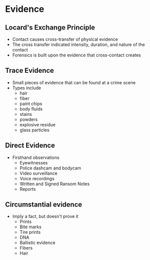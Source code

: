 # Evidence
## Locard's Exchange Principle
- Contact causes cross-transfer of physical evidence
- The cross transfer indicated intensity, duration, and nature of the contact
- Forensics is built upon the evidence that cross-contact creates

## Trace Evidence
- Small pieces of evidence that can be found at a crime scene
- Types include
	- hair
	- fiber
	- paint chips
	- body fluids
	- stains
	- powders
	- explosive residue
	- glass particles

## Direct Evidence
- Firsthand observations
	- Eyewitnesses
	- Police dashcam and bodycam
	- Video surveillance
	- Voice recordings
	- Written and Signed Ransom Notes
	- Reports

## Circumstantial evidence
- Imply a fact, but doesn't prove it
	- Prints
	- Bite marks
	- Tire prints
	- DNA
	- Ballistic evidence
	- Fibers
	- Hair